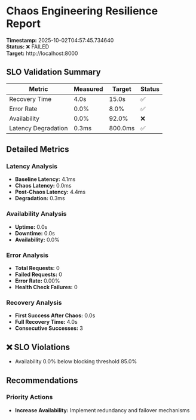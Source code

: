 # Chaos Engineering Resilience Report

**Timestamp:** 2025-10-02T04:57:45.734640  
**Status:** ❌ FAILED  
**Target:** http://localhost:8000  

## SLO Validation Summary

| Metric | Measured | Target | Status |
|--------|----------|--------|--------|
| Recovery Time | 4.0s | 15.0s | ✅ |
| Error Rate | 0.0% | 8.0% | ✅ |
| Availability | 0.0% | 92.0% | ❌ |
| Latency Degradation | 0.3ms | 800.0ms | ✅ |

## Detailed Metrics

### Latency Analysis
- **Baseline Latency:** 4.1ms
- **Chaos Latency:** 0.0ms
- **Post-Chaos Latency:** 4.4ms
- **Degradation:** 0.3ms

### Availability Analysis
- **Uptime:** 0.0s
- **Downtime:** 0.0s
- **Availability:** 0.0%

### Error Analysis
- **Total Requests:** 0
- **Failed Requests:** 0
- **Error Rate:** 0.00%
- **Health Check Failures:** 0

### Recovery Analysis
- **First Success After Chaos:** 0.0s
- **Full Recovery Time:** 4.0s
- **Consecutive Successes:** 3

## ❌ SLO Violations

- Availability 0.0% below blocking threshold 85.0%

## Recommendations

### Priority Actions

- **Increase Availability:** Implement redundancy and failover mechanisms
